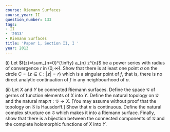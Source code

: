 ```yaml
---
course: Riemann Surfaces
course_year: II
question_number: 133
tags:
- II
- '2013'
- Riemann Surfaces
title: 'Paper 1, Section II, I '
year: 2013
---
```




(i) Let $f(z)=\sum_{n=0}^{\infty} a_{n} z^{n}$ be a power series with radius of convergence $r$ in $(0, \infty)$. Show that there is at least one point $a$ on the circle $C=\{z \in \mathbb{C}:|z|=r\}$ which is a singular point of $f$, that is, there is no direct analytic continuation of $f$ in any neighbourhood of $a$.

(ii) Let $X$ and $Y$ be connected Riemann surfaces. Define the space $\mathcal{G}$ of germs of function elements of $X$ into $Y$. Define the natural topology on $\mathcal{G}$ and the natural $\operatorname{map} \pi: \mathcal{G} \rightarrow X$. [You may assume without proof that the topology on $\mathcal{G}$ is Hausdorff.] Show that $\pi$ is continuous. Define the natural complex structure on $\mathcal{G}$ which makes it into a Riemann surface. Finally, show that there is a bijection between the connected components of $\mathcal{G}$ and the complete holomorphic functions of $X$ into $Y$.
